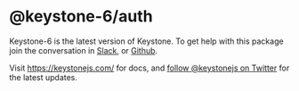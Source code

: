 # @keystone-6/auth

Keystone-6 is the latest version of Keystone.
To get help with this package join the conversation in [Slack](https://community.keystonejs.com/), or [Github](https://github.com/keystonejs/keystone/).

Visit <https://keystonejs.com/> for docs, and [follow @keystonejs on Twitter](https://twitter.com/keystonejs) for the latest updates.
